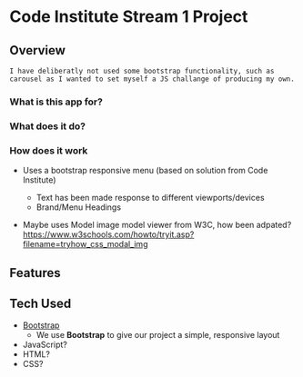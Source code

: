 # Code Institute Stream 1 Project

## Overview

	I have deliberatly not used some bootstrap functionality, such as carousel as I wanted to set myself a JS challange of producing my own.


### What is this app for?


### What does it do?


### How does it work
- Uses a bootstrap responsive menu (based on solution from Code Institute)
	- Text has been made response to different viewports/devices
	- Brand/Menu Headings

- Maybe uses Model image model viewer from W3C, how been adpated?
		https://www.w3schools.com/howto/tryit.asp?filename=tryhow_css_modal_img

## Features


## Tech Used
- [Bootstrap](http://getbootstrap.com/)
    - We use **Bootstrap** to give our project a simple, responsive layout
- JavaScript?
- HTML?
- CSS?
